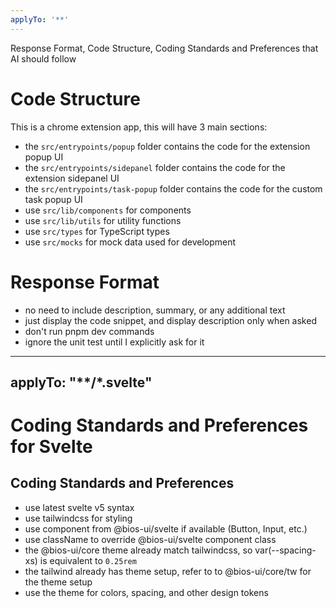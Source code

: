 ```yaml
---
applyTo: '**'
---
```

Response Format, Code Structure, Coding Standards and Preferences that AI should follow

# Code Structure
This is a chrome extension app, this will have 3 main sections:
- the `src/entrypoints/popup` folder contains the code for the extension popup UI
- the `src/entrypoints/sidepanel` folder contains the code for the extension sidepanel UI
- the `src/entrypoints/task-popup` folder contains the code for the custom task popup UI
- use `src/lib/components` for components
- use `src/lib/utils` for utility functions
- use `src/types` for TypeScript types
- use `src/mocks` for mock data used for development

# Response Format
- no need to include description, summary, or any additional text
- just display the code snippet, and display description only when asked
- don't run pnpm dev commands
- ignore the unit test until I explicitly ask for it

---
applyTo: "**/*.svelte"
---
# Coding Standards and Preferences for Svelte

## Coding Standards and Preferences
- use latest svelte v5 syntax
- use tailwindcss for styling
- use component from @bios-ui/svelte if available (Button, Input, etc.)
- use className to override @bios-ui/svelte component class
- the @bios-ui/core theme already match tailwindcss, so var(--spacing-xs) is equivalent to `0.25rem`
- the tailwind already has theme setup, refer to to @bios-ui/core/tw for the theme setup
- use the theme for colors, spacing, and other design tokens
